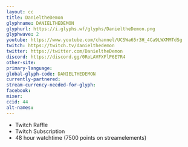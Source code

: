 ```yaml
---
layout: cc
title: DanieltheDemon
glyphname: DANIELTHEDEMON
glyphurl: https://i.glyphs.wf/glyphs/DanieltheDemon.png
glyphwave: 2
youtube: https://www.youtube.com/channel/UCSWa65r3H_4Ca9LWXMMTdSg
twitch: https://twitch.tv/danielthedemon
twitter: https://twitter.com/DanieltheDemon
discord: https://discord.gg/0RoLAVFXFlP6E7R4
other-site: 
primary-language: 
global-glyph-code: DANIELTHEDEMON
currently-partnered: 
stream-currency-needed-for-glyph: 
facebook: 
mixer: 
ccid: 44
alt-names: 
---
```

* Twitch Raffle
* Twitch Subscription
* 48 hour watchtime (7500 points on streamelements)
